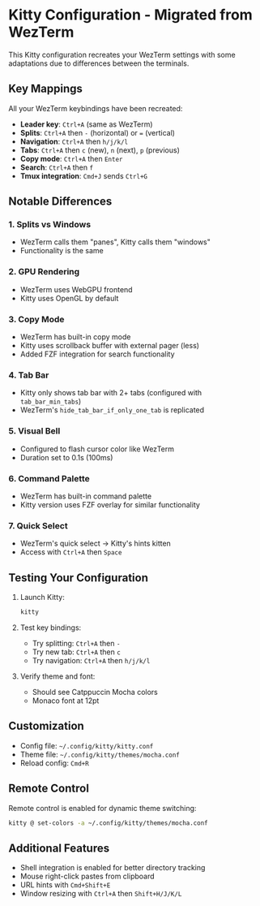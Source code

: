 # Kitty Configuration - Migrated from WezTerm

This Kitty configuration recreates your WezTerm settings with some adaptations due to differences between the terminals.

## Key Mappings

All your WezTerm keybindings have been recreated:
- **Leader key**: `Ctrl+A` (same as WezTerm)
- **Splits**: `Ctrl+A` then `-` (horizontal) or `=` (vertical)
- **Navigation**: `Ctrl+A` then `h/j/k/l`
- **Tabs**: `Ctrl+A` then `c` (new), `n` (next), `p` (previous)
- **Copy mode**: `Ctrl+A` then `Enter`
- **Search**: `Ctrl+A` then `f`
- **Tmux integration**: `Cmd+J` sends `Ctrl+G`

## Notable Differences

### 1. Splits vs Windows
- WezTerm calls them "panes", Kitty calls them "windows"
- Functionality is the same

### 2. GPU Rendering
- WezTerm uses WebGPU frontend
- Kitty uses OpenGL by default

### 3. Copy Mode
- WezTerm has built-in copy mode
- Kitty uses scrollback buffer with external pager (less)
- Added FZF integration for search functionality

### 4. Tab Bar
- Kitty only shows tab bar with 2+ tabs (configured with `tab_bar_min_tabs`)
- WezTerm's `hide_tab_bar_if_only_one_tab` is replicated

### 5. Visual Bell
- Configured to flash cursor color like WezTerm
- Duration set to 0.1s (100ms)

### 6. Command Palette
- WezTerm has built-in command palette
- Kitty version uses FZF overlay for similar functionality

### 7. Quick Select
- WezTerm's quick select → Kitty's hints kitten
- Access with `Ctrl+A` then `Space`

## Testing Your Configuration

1. Launch Kitty:
   ```bash
   kitty
   ```

2. Test key bindings:
   - Try splitting: `Ctrl+A` then `-`
   - Try new tab: `Ctrl+A` then `c`
   - Try navigation: `Ctrl+A` then `h/j/k/l`

3. Verify theme and font:
   - Should see Catppuccin Mocha colors
   - Monaco font at 12pt

## Customization

- Config file: `~/.config/kitty/kitty.conf`
- Theme file: `~/.config/kitty/themes/mocha.conf`
- Reload config: `Cmd+R`

## Remote Control

Remote control is enabled for dynamic theme switching:
```bash
kitty @ set-colors -a ~/.config/kitty/themes/mocha.conf
```

## Additional Features

- Shell integration is enabled for better directory tracking
- Mouse right-click pastes from clipboard
- URL hints with `Cmd+Shift+E`
- Window resizing with `Ctrl+A` then `Shift+H/J/K/L`